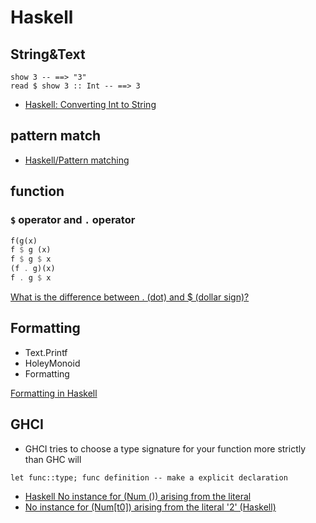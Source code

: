 # Haskell

## String&Text
```
show 3 -- ==> "3"
read $ show 3 :: Int -- ==> 3
```

* [Haskell: Converting Int to String](https://stackoverflow.com/questions/2784271/haskell-converting-int-to-string)

## pattern match
* [Haskell/Pattern matching](https://en.wikibooks.org/wiki/Haskell/Pattern_matching)

## function
### `$` operator and `.` operator
```haskell
f(g(x)
f $ g (x)
f $ g $ x
(f . g)(x)
f . g $ x
```
[What is the difference between . (dot) and $ (dollar sign)?](https://stackoverflow.com/questions/940382/what-is-the-difference-between-dot-and-dollar-sign)

## Formatting
* Text.Printf
* HoleyMonoid
* Formatting

[Formatting in Haskell](https://chrisdone.com/posts/formatting)

## GHCI
* GHCI tries to choose a type signature for your function more strictly than GHC will
```
let func::type; func definition -- make a explicit declaration
```
  * [Haskell No instance for (Num ()) arising from the literal](https://stackoverflow.com/questions/20301976/haskell-no-instance-for-num-arising-from-the-literal)
  * [No instance for (Num[t0]) arising from the literal '2' (Haskell)](https://stackoverflow.com/questions/19086904/no-instance-for-numt0-arising-from-the-literal-2-haskell)
